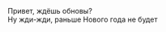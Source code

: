 <html>
<head>
<title> Tanks </title>
</head>
<body>
Привет, ждёшь обновы?<br>
Ну жди-жди, раньше Нового года не будет
</body>
</html>
